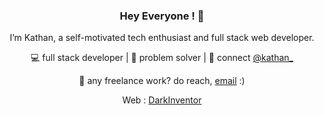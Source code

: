 <img src="https://github.com/amandewatnitrr/amandewatnitrr/raw/main/header_.png" alt style="max-width: 100%;" />
<h3 align="center"> Hey Everyone ! 👋</h3>
<p align="center">I’m Kathan, a self-motivated tech enthusiast and full stack web developer.</p>
<p align="center">💻 full stack developer | 🌱 problem solver | 💬 connect <a href="https://twitter.com/Kathan45013715">@kathan_</a></p>

<p align="center">💼 any freelance work? do reach, <a href="ktmehta25@gmail.com">email</a> :)</p>
<p align="center">Web : <a href="https://darkinventor.github.io/DarkIntro/">DarkInventor</a></p>




